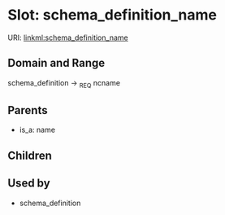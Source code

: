 
# Slot: schema_definition_name




URI: [linkml:schema_definition_name](https://w3id.org/linkml/schema_definition_name)


## Domain and Range

schema_definition &#8594;  <sub>REQ</sub> ncname

## Parents

 *  is_a: name

## Children


## Used by

 * schema_definition
